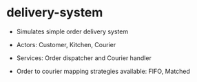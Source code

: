 # delivery-system

- Simulates simple order delivery system

- Actors: Customer, Kitchen, Courier

- Services: Order dispatcher and Courier handler

- Order to courier mapping strategies available: FIFO, Matched
